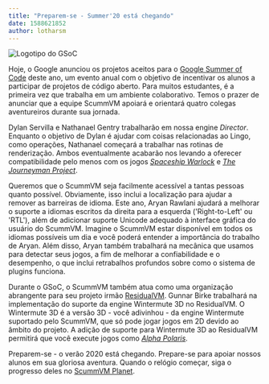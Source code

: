 ```yaml
---
title: "Preparem-se - Summer'20 está chegando"
date: 1588621852
author: lotharsm
---
```


![Logotipo do GSoC](/data/news/GSoC2017Logo.png)

Hoje, o Google anunciou os projetos aceitos para o [Google Summer of Code](https://summerofcode.withgoogle.com/) deste ano, um evento anual com o objetivo de incentivar os alunos a participar de projetos de código aberto. Para muitos estudantes, é a primeira vez que trabalha em um ambiente colaborativo. Temos o prazer de anunciar que a equipe ScummVM apoiará e orientará quatro colegas aventureiros durante sua jornada.

Dylan Servilla e Nathanael Gentry trabalharão em nossa engine *Director*. Enquanto o objetivo de Dylan é ajudar com coisas relacionadas ao Lingo, como operações, Nathanael começará a trabalhar nas rotinas de renderização. Ambos eventualmente acabarão nos levando a oferecer compatibilidade pelo menos com os jogos [*Spaceship Warlock*](https://www.mobygames.com/game/spaceship-warlock) e [*The Journeyman Project*](https://www.mobygames.com/game/journeyman-project).

Queremos que o ScummVM seja facilmente acessível a tantas pessoas quanto possível. Obviamente, isso inclui a localização para ajudar a remover as barreiras de idioma. Este ano, Aryan Rawlani ajudará a melhorar o suporte a idiomas escritos da direita para a esquerda ('Right-to-Left' ou 'RTL'), além de adicionar suporte Unicode adequado à interface gráfica do usuário do ScummVM. Imagine o ScummVM estar disponível em todos os idiomas possíveis um dia e você poderá entender a importância do trabalho de Aryan. Além disso, Aryan também trabalhará na mecânica que usamos para detectar seus jogos, a fim de melhorar a confiabilidade e o desempenho, o que inclui retrabalhos profundos sobre como o sistema de plugins funciona.

Durante o GSoC, o ScummVM também atua como uma organização abrangente para seu projeto irmão [ResidualVM](https://www.residualvm.org). Gunnar Birke trabalhará na implementação do suporte da engine Wintermute 3D no ResidualVM. O Wintermute 3D é a versão 3D - você adivinhou - da engine Wintermute suportado pelo ScummVM, que só pode jogar jogos em 2D devido ao âmbito do projeto. A adição de suporte para Wintermute 3D ao ResidualVM permitirá que você execute jogos como [*Alpha Polaris*](https://www.mobygames.com/game/windows/alpha-polaris).

Preparem-se - o verão 2020 está chegando. Prepare-se para apoiar nossos alunos em sua gloriosa aventura. Quando o relógio começar, siga o progresso deles no [ScummVM Planet](https://planet.scummvm.org/).
